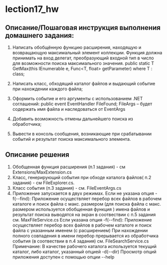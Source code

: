 # lection17_hw

## Описание/Пошаговая инструкция выполнения домашнего задания:

1. Написать обобщённую функцию расширения, находящую и возвращающую максимальный элемент коллекции.
Функция должна принимать на вход делегат, преобразующий входной тип в число для возможности поиска максимального значения.
public static T GetMax(this IEnumerable e, Func<T, float> getParameter) where T : class;

2. Написать класс, обходящий каталог файлов и выдающий событие при нахождении каждого файла;

3. Оформить событие и его аргументы с использованием .NET соглашений:
public event EventHandler FileFound;
FileArgs – будет содержать имя файла и наследоваться от EventArgs

4. Добавить возможность отмены дальнейшего поиска из обработчика;

5. Вывести в консоль сообщения, возникающие при срабатывании событий и результат поиска максимального элемента.

## Описание решения

1. Обобщенная функция расширения (п.1 задания) - см Extensions/MaxExtension.cs
2. Класс, генерирующий события при обходе каталога файлов( п.2 задания) - см FileExplorer.cs.
3. Класс события (п.3 задания) - см. FileEventArgs.cs
4. Приложение запускается в двух режимах.
Если не указана опция -f(--find):
Приложение осуществляет перебор всех файлов в рабочем каталоге и поиск файла с макс. размером
(для поиска файла с макс. размером используется обобщенная функция )
имена файлов и результат поиска выводятся на экран в соотвествии с п.5 задания
см. MaxFileService.cs
Если указана oпция -f(--find):
Приложение осуществляет перебор всех файлов в рабочем каталоге и поиск файла с указанным именем (с расширением)
При нахождении полного совпадения в имени перебор прерывается из обработчика события (в соотвествии в п.4 задания)
см. FileSearchService.cs
Примечание:
В качестве рабочего каталога используется текущий каталог, либо каталог, указанный опцией -d(--dir)
Просмотр опций приложения доступен с помощью опции --help